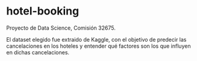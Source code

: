# hotel-booking
Proyecto de Data Science, Comisión 32675.

El dataset elegido fue extraido de Kaggle, con el objetivo de predecir las cancelaciones en los hoteles y entender qué factores son los que influyen en dichas cancelaciones.
